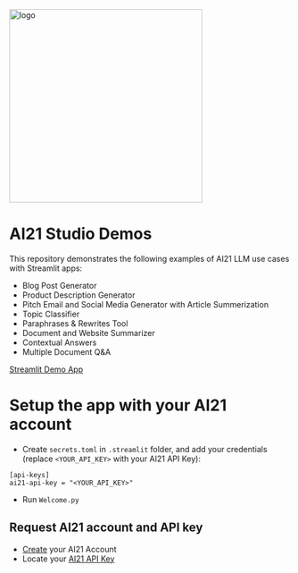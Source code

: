 <img width="346" alt="logo" src="https://github.com/AI21Labs/studio-demos/assets/153112649/7b0664c8-7393-4e35-afbf-67cce905da31">

# AI21 Studio Demos

This repository demonstrates the following examples of AI21 LLM use cases with Streamlit apps:
- Blog Post Generator
- Product Description Generator 
- Pitch Email and Social Media Generator with Article Summerization
- Topic Classifier
- Paraphrases & Rewrites Tool
- Document and Website Summarizer
- Contextual Answers
- Multiple Document Q&A

[Streamlit Demo App](https://ai21-studio-demos.streamlit.app/)

# Setup the app with your AI21 account 
- Create `secrets.toml` in `.streamlit` folder,  and add your credentials (replace `<YOUR_API_KEY>` with your AI21 API Key):
```
[api-keys]
ai21-api-key = "<YOUR_API_KEY>"
```
- Run `Welcome.py`

## Request AI21 account and API key
- [Create](https://studio.ai21.com/login) your AI21 Account
- Locate your [AI21 API Key](https://studio.ai21.com/account/api-key)
